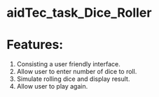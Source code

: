 # aidTec_task_Dice_Roller
# Features:
1) Consisting a user friendly interface.
2) Allow user to enter number of dice to roll.
3) Simulate rolling dice and display result.
4) Allow user to play again.
